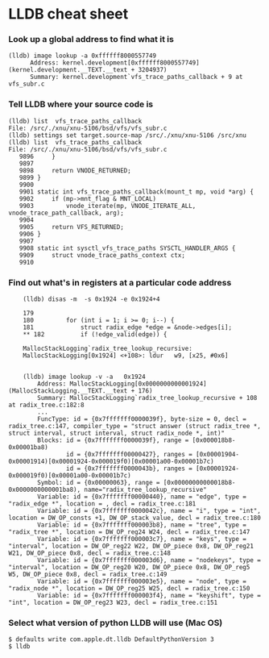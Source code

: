 LLDB cheat sheet
================

<a name="imaloo"></a>
### Look up a global address to find what it is


    (lldb) image lookup -a 0xffffff8000557749
          Address: kernel.development[0xffffff8000557749] (kernel.development.__TEXT.__text + 3204937)
          Summary: kernel.development`vfs_trace_paths_callback + 9 at vfs_subr.c
          

<a name="source"></a>
### Tell LLDB where your source code is

    (lldb) list  vfs_trace_paths_callback
    File: /src/./xnu/xnu-5106/bsd/vfs/vfs_subr.c
    (lldb) settings set target.source-map /src/./xnu/xnu-5106 /src/xnu
    (lldb) list  vfs_trace_paths_callback
    File: /src/./xnu/xnu-5106/bsd/vfs/vfs_subr.c
       9896		}
       9897	
       9898		return VNODE_RETURNED;
       9899	}
       9900	
       9901	static int vfs_trace_paths_callback(mount_t mp, void *arg) {
       9902		if (mp->mnt_flag & MNT_LOCAL)
       9903			vnode_iterate(mp, VNODE_ITERATE_ALL, vnode_trace_path_callback, arg);
       9904	
       9905		return VFS_RETURNED;
       9906	}
       9907	
       9908	static int sysctl_vfs_trace_paths SYSCTL_HANDLER_ARGS {
       9909		struct vnode_trace_paths_context ctx;
       9910	


<a name="registers-at-pc"></a>
### Find out what's in registers at a particular code address

        (lldb) disas -m  -s 0x1924 -e 0x1924+4

        179 	
        180 		for (int i = 1; i >= 0; i--) {
        181 			struct radix_edge *edge = &node->edges[i];
        ** 182 			if (!edge_valid(edge)) {

        MallocStackLogging`radix_tree_lookup_recursive:
        MallocStackLogging[0x1924] <+108>: ldur   w9, [x25, #0x6]


        (lldb) image lookup -v -a   0x1924
            Address: MallocStackLogging[0x0000000000001924] (MallocStackLogging.__TEXT.__text + 176)
            Summary: MallocStackLogging`radix_tree_lookup_recursive + 108 at radix_tree.c:182:8
            ...
            FuncType: id = {0x7fffffff0000039f}, byte-size = 0, decl = radix_tree.c:147, compiler_type = "struct answer (struct radix_tree *, struct interval, struct interval, struct radix_node *, int)"
            Blocks: id = {0x7fffffff0000039f}, range = [0x000018b8-0x00001ba8)
                    id = {0x7fffffff00000427}, ranges = [0x00001904-0x00001914)[0x00001924-0x000019f0)[0x00001a00-0x00001b7c)
                    id = {0x7fffffff0000043b}, ranges = [0x00001924-0x000019f0)[0x00001a00-0x00001b7c)
            Symbol: id = {0x00000063}, range = [0x00000000000018b8-0x0000000000001ba8), name="radix_tree_lookup_recursive"
            Variable: id = {0x7fffffff00000440}, name = "edge", type = "radix_edge *", location = , decl = radix_tree.c:181
            Variable: id = {0x7fffffff0000042c}, name = "i", type = "int", location = DW_OP_consts +1, DW_OP_stack_value, decl = radix_tree.c:180
            Variable: id = {0x7fffffff000003b8}, name = "tree", type = "radix_tree *", location = DW_OP_reg24 W24, decl = radix_tree.c:147
            Variable: id = {0x7fffffff000003c7}, name = "keys", type = "interval", location = DW_OP_reg22 W22, DW_OP_piece 0x8, DW_OP_reg21 W21, DW_OP_piece 0x8, decl = radix_tree.c:148
            Variable: id = {0x7fffffff000003d6}, name = "nodekeys", type = "interval", location = DW_OP_reg20 W20, DW_OP_piece 0x8, DW_OP_reg5 W5, DW_OP_piece 0x8, decl = radix_tree.c:149
            Variable: id = {0x7fffffff000003e5}, name = "node", type = "radix_node *", location = DW_OP_reg25 W25, decl = radix_tree.c:150
            Variable: id = {0x7fffffff000003f4}, name = "keyshift", type = "int", location = DW_OP_reg23 W23, decl = radix_tree.c:151

    
<a name="python-version"></a>
### Select what version of python LLDB will use (Mac OS)

    $ defaults write com.apple.dt.lldb DefaultPythonVersion 3
    $ lldb
